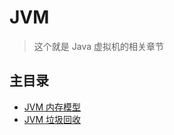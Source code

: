 # JVM

> 这个就是 Java 虚拟机的相关章节

## 主目录

- [JVM 内存模型](./JVM_Memory_Model.md)
- [JVM 垃圾回收](./JVM_Garbage_Collection.md)
